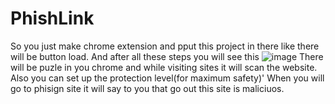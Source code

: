 # PhishLink
So you just make chrome extension and pput this project in there like there will be button load. And after all these steps you will see this 
![image](https://github.com/user-attachments/assets/52fcb447-89e6-4f9f-823e-d7663a3c525d)
There will be puzle in you chrome and while visiting sites it will scan the website. Also you can set up the protection level(for maximum safety)'
When you will go to phisign site it will say to you that go out this site is maliciuos.
